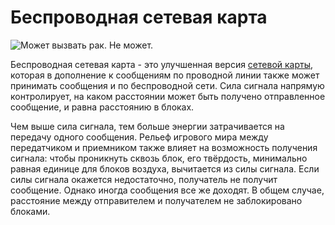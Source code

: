 # Беспроводная сетевая карта

![Может вызвать рак. Не может.](oredict:opencomputers:wlanCard2)

Беспроводная сетевая карта - это улучшенная версия [сетевой карты](lanCard.md), которая в дополнение к сообщениям по проводной линии также может принимать сообщения и по беспроводной сети. Сила сигнала напрямую контролирует, на каком расстоянии может быть получено отправленное сообщение, и равна расстоянию в блоках.

Чем выше сила сигнала, тем больше энергии затрачивается на передачу одного сообщения. Рельеф игрового мира между передатчиком и приемником также влияет на возможность получения сигнала: чтобы проникнуть сквозь блок, его твёрдость, минимально равная единице для блоков воздуха, вычитается из силы сигнала. Если силы сигнала окажется недостаточно, получатель не получит сообщение. Однако иногда сообщения все же доходят. В общем случае, расстояние между отправителем и получателем не заблокировано блоками.
